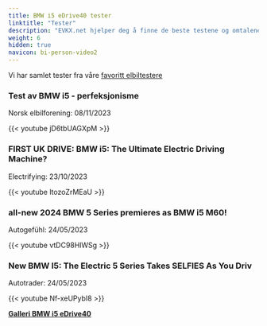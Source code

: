 ```yaml
---
title: BMW i5 eDrive40 tester
linktitle: "Tester"
description: "EVKX.net hjelper deg å finne de beste testene og omtalene av denne modellen."
weight: 6
hidden: true
navicon: bi-person-video2
---
```

Vi har samlet tester fra våre [favoritt elbiltestere](../../../../../guides/evreviewers/)

<div class="container text-center shadow p-2 pe-4 mb-5 bg-body-tertiary rounded border">
<h3>Test av BMW i5 - perfeksjonisme</h3>
<p>Norsk elbilforening: 08/11/2023</p>

{{< youtube jD6tbUAGXpM >}}

</div>
<div class="container text-center shadow p-2 pe-4 mb-5 bg-body-tertiary rounded border">
<h3>FIRST UK DRIVE: BMW i5: The Ultimate Electric Driving Machine?</h3>
<p>Electrifying: 23/10/2023</p>

{{< youtube ltozoZrMEaU >}}

</div>
<div class="container text-center shadow p-2 pe-4 mb-5 bg-body-tertiary rounded border">
<h3>all-new 2024 BMW 5 Series premieres as BMW i5 M60!</h3>
<p>Autogefühl: 24/05/2023</p>

{{< youtube vtDC98HlWSg >}}

</div>
<div class="container text-center shadow p-2 pe-4 mb-5 bg-body-tertiary rounded border">
<h3>New BMW I5: The Electric 5 Series Takes SELFIES As You Driv</h3>
<p>Autotrader: 24/05/2023</p>

{{< youtube Nf-xeUPybI8 >}}

</div>
<div class="mt-3 mb-3">
<a href="../gallery/" class="text-decoration-none text-black">
<strong><i class="bi-arrow-left"></i>Galleri  </strong>
</a>
<a href="../" class="text-decoration-none text-black float-end">
<strong>BMW i5 eDrive40 <i class="bi-arrow-right"></i></strong>
</a>
</div>

